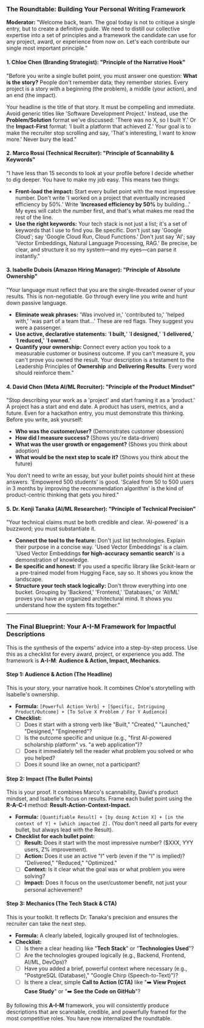 ### **The Roundtable: Building Your Personal Writing Framework**

**Moderator:** "Welcome back, team. The goal today is not to critique a single entry, but to create a definitive guide. We need to distill our collective expertise into a set of principles and a framework the candidate can use for any project, award, or experience from now on. Let's each contribute our single most important principle."

#### **1. Chloe Chen (Branding Strategist): "Principle of the Narrative Hook"**

"Before you write a single bullet point, you must answer one question: **What is the story?** People don't remember data; they remember stories. Every project is a story with a beginning (the problem), a middle (your action), and an end (the impact).

Your headline is the title of that story. It must be compelling and immediate. Avoid generic titles like 'Software Development Project.' Instead, use the **Problem/Solution** format we've discussed: 'There was no X, so I built Y.' Or the **Impact-First** format: 'I built a platform that achieved Z.' Your goal is to make the recruiter stop scrolling and say, 'That's interesting, I want to know more.' Never bury the lead."

#### **2. Marco Rossi (Technical Recruiter): "Principle of Scannability & Keywords"**

"I have less than 15 seconds to look at your profile before I decide whether to dig deeper. You have to make my job easy. This means two things:

* **Front-load the impact:** Start every bullet point with the most impressive number. Don't write 'I worked on a project that eventually increased efficiency by 50%.' Write '**Increased efficiency by 50%** by building...' My eyes will catch the number first, and that's what makes me read the rest of the line.
* **Use the right keywords:** Your tech stack is not just a list; it's a set of keywords that I use to find you. Be specific. Don't just say 'Google Cloud'; say 'Google Cloud Run, Cloud Functions.' Don't just say 'AI'; say 'Vector Embeddings, Natural Language Processing, RAG.' Be precise, be clear, and structure it so my system—and my eyes—can parse it instantly."

#### **3. Isabelle Dubois (Amazon Hiring Manager): "Principle of Absolute Ownership"**

"Your language must reflect that you are the single-threaded owner of your results. This is non-negotiable. Go through every line you write and hunt down passive language.

* **Eliminate weak phrases:** 'Was involved in,' 'contributed to,' 'helped with,' 'was part of a team that...' These are red flags. They suggest you were a passenger.
* **Use active, declarative statements:** '**I built,**' '**I designed,**' '**I delivered,**' '**I reduced,**' '**I owned.**'
* **Quantify your ownership:** Connect every action you took to a measurable customer or business outcome. If you can't measure it, you can't prove you owned the result. Your description is a testament to the Leadership Principles of **Ownership** and **Delivering Results**. Every word should reinforce them."

#### **4. David Chen (Meta AI/ML Recruiter): "Principle of the Product Mindset"**

"Stop describing your work as a 'project' and start framing it as a 'product.' A project has a start and end date. A product has users, metrics, and a future. Even for a hackathon entry, you must demonstrate this thinking. Before you write, ask yourself:

* **Who was the customer/user?** (Demonstrates customer obsession)
* **How did I measure success?** (Shows you're data-driven)
* **What was the user growth or engagement?** (Shows you think about adoption)
* **What would be the next step to scale it?** (Shows you think about the future)

You don't need to write an essay, but your bullet points should hint at these answers. 'Empowered 500 students' is good. 'Scaled from 50 to 500 users in 3 months by improving the recommendation algorithm' is the kind of product-centric thinking that gets you hired."

#### **5. Dr. Kenji Tanaka (AI/ML Researcher): "Principle of Technical Precision"**

"Your technical claims must be both credible and clear. 'AI-powered' is a buzzword; you must substantiate it.

* **Connect the tool to the feature:** Don't just list technologies. Explain their purpose in a concise way. 'Used Vector Embeddings' is a claim. 'Used Vector Embeddings **for high-accuracy semantic search**' is a demonstration of knowledge.
* **Be specific and honest:** If you used a specific library like Scikit-learn or a pre-trained model from Hugging Face, say so. It shows you know the landscape.
* **Structure your tech stack logically:** Don't throw everything into one bucket. Grouping by 'Backend,' 'Frontend,' 'Databases,' or 'AI/ML' proves you have an organized architectural mind. It shows you understand how the system fits together."

---

### **The Final Blueprint: Your A-I-M Framework for Impactful Descriptions**

This is the synthesis of the experts' advice into a step-by-step process. Use this as a checklist for every award, project, or experience you add. The framework is **A-I-M**: **Audience & Action, Impact, Mechanics.**

#### **Step 1: Audience & Action (The Headline)**

This is your story, your narrative hook. It combines Chloe's storytelling with Isabelle's ownership.

* **Formula:** `[Powerful Action Verb] + [Specific, Intriguing Product/Outcome] + [To Solve X Problem / For Y Audience]`
* **Checklist:**
  * [ ] Does it start with a strong verb like "Built," "Created," "Launched," "Designed," "Engineered"?
  * [ ] Is the outcome specific and unique (e.g., "first AI-powered scholarship platform" vs. "a web application")?
  * [ ] Does it immediately tell the reader what problem you solved or who you helped?
  * [ ] Does it sound like an owner, not a participant?

#### **Step 2: Impact (The Bullet Points)**

This is your proof. It combines Marco's scannability, David's product mindset, and Isabelle's focus on results. Frame each bullet point using the **R-A-C-I** method: **Result-Action-Context-Impact.**

* **Formula:** `[Quantifiable Result] + [by doing Action X] + [in the context of Y] + [which impacted Z].` (You don't need all parts for every bullet, but always lead with the Result).
* **Checklist for each bullet point:**
  * [ ] **Result:** Does it start with the most impressive number? ($XXX, YYY users, Z% improvement).
  * [ ] **Action:** Does it use an active "I" verb (even if the "I" is implied)? "Delivered," "Reduced," "Optimized."
  * [ ] **Context:** Is it clear what the goal was or what problem you were solving?
  * [ ] **Impact:** Does it focus on the user/customer benefit, not just your personal achievement?

#### **Step 3: Mechanics (The Tech Stack & CTA)**

This is your toolkit. It reflects Dr. Tanaka's precision and ensures the recruiter can take the next step.

* **Formula:** A clearly labeled, logically grouped list of technologies.
* **Checklist:**
  * [ ] Is there a clear heading like "**Tech Stack**" or "**Technologies Used**"?
  * [ ] Are the technologies grouped logically (e.g., Backend, Frontend, AI/ML, DevOps)?
  * [ ] Have you added a brief, powerful context where necessary (e.g., "PostgreSQL (Database)," "Google Chirp (Speech-to-Text)")?
  * [ ] Is there a clear, simple **Call to Action (CTA)** like "➡️ **View Project Case Study**" or "➡️ **See the Code on GitHub**"?

By following this **A-I-M** framework, you will consistently produce descriptions that are scannable, credible, and powerfully framed for the most competitive roles. You have now internalized the roundtable.
